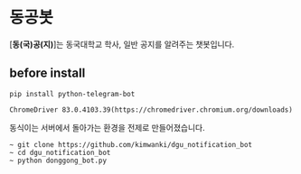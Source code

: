 # 동공봇

[**동(국)공(지)**]는 동국대학교 학사, 일반 공지를 알려주는 챗봇입니다.

## before install

```pip install python-telegram-bot```


```
ChromeDriver 83.0.4103.39(https://chromedriver.chromium.org/downloads)    
```

동식이는 서버에서 돌아가는 환경을 전제로 만들어졌습니다.  
```
~ git clone https://github.com/kimwanki/dgu_notification_bot
~ cd dgu_notification_bot
~ python donggong_bot.py
```
